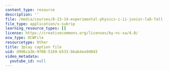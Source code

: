 ```yaml
---
content_type: resource
description: ''
file: /media/courses/8-13-14-experimental-physics-i-ii-junior-lab-fall-2016-spring-2017/d996ca3b9f085169b533bbab4ea94043_w_Ufl9paaBc.vtt
file_type: application/x-subrip
learning_resource_types: []
license: https://creativecommons.org/licenses/by-nc-sa/4.0/
ocw_type: OCWFile
resourcetype: Other
title: 3play caption file
uid: d996ca3b-9f08-5169-b533-bbab4ea94043
video_metadata:
  youtube_id: null
---
```

